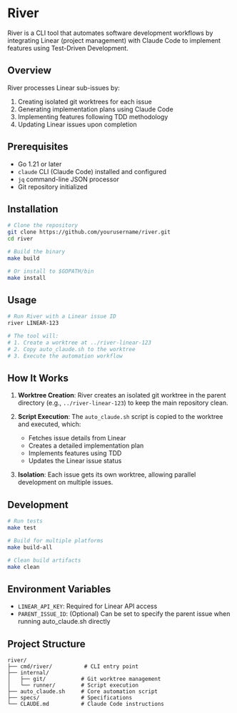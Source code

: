 # River

River is a CLI tool that automates software development workflows by integrating Linear (project management) with Claude Code to implement features using Test-Driven Development.

## Overview

River processes Linear sub-issues by:
1. Creating isolated git worktrees for each issue
2. Generating implementation plans using Claude Code
3. Implementing features following TDD methodology
4. Updating Linear issues upon completion

## Prerequisites

- Go 1.21 or later
- `claude` CLI (Claude Code) installed and configured
- `jq` command-line JSON processor
- Git repository initialized

## Installation

```bash
# Clone the repository
git clone https://github.com/yourusername/river.git
cd river

# Build the binary
make build

# Or install to $GOPATH/bin
make install
```

## Usage

```bash
# Run River with a Linear issue ID
river LINEAR-123

# The tool will:
# 1. Create a worktree at ../river-linear-123
# 2. Copy auto_claude.sh to the worktree
# 3. Execute the automation workflow
```

## How It Works

1. **Worktree Creation**: River creates an isolated git worktree in the parent directory (e.g., `../river-linear-123`) to keep the main repository clean.

2. **Script Execution**: The `auto_claude.sh` script is copied to the worktree and executed, which:
   - Fetches issue details from Linear
   - Creates a detailed implementation plan
   - Implements features using TDD
   - Updates the Linear issue status

3. **Isolation**: Each issue gets its own worktree, allowing parallel development on multiple issues.

## Development

```bash
# Run tests
make test

# Build for multiple platforms
make build-all

# Clean build artifacts
make clean
```

## Environment Variables

- `LINEAR_API_KEY`: Required for Linear API access
- `PARENT_ISSUE_ID`: (Optional) Can be set to specify the parent issue when running auto_claude.sh directly

## Project Structure

```
river/
├── cmd/river/          # CLI entry point
├── internal/
│   ├── git/           # Git worktree management
│   └── runner/        # Script execution
├── auto_claude.sh     # Core automation script
├── specs/             # Specifications
└── CLAUDE.md          # Claude Code instructions
```
